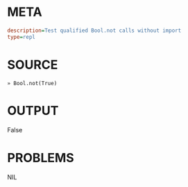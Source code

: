 # META
~~~ini
description=Test qualified Bool.not calls without import
type=repl
~~~
# SOURCE
~~~roc
» Bool.not(True)
~~~
# OUTPUT
False
# PROBLEMS
NIL

